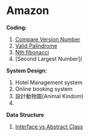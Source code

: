 # Amazon

**Coding:**
1. [Compare Version Number](string/compare_version_numbers.md)
2. [Valid Palindrome](string/valid_palindrome.md)
3. [Nth fibonacci](http://www.geeksforgeeks.org/program-for-nth-fibonacci-number/)
4. [Second Largest Number](

**System Design:**
1. Hotel Management system
2. Online booking system
3. 設計動物園(Animal Kindom)
4. 

**Data Structure**
1. [Interface vs Abstract Class](http://www.programmerinterview.com/index.php/java-questions/interface-vs-abstract-class/)